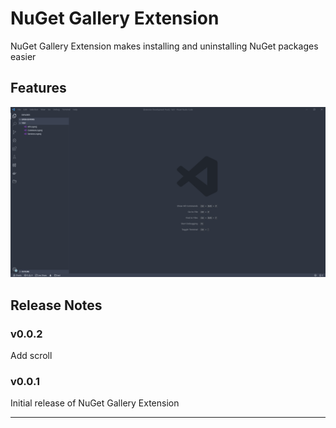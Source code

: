 # NuGet Gallery Extension

NuGet Gallery Extension makes installing and uninstalling NuGet packages easier


## Features
![feature X](docs/images/presentation_1.gif)



## Release Notes

### v0.0.2

Add scroll 

### v0.0.1

Initial release of NuGet Gallery Extension


-----------------------------------------------------------------------------------------------------------

